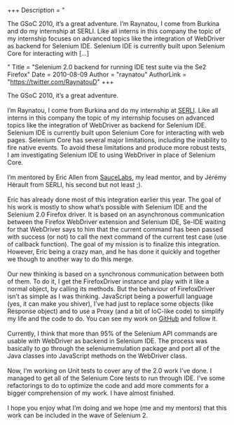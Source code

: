 +++
Description = "<p>The GSoC 2010, it’s a great adventure. I’m Raynatou, I come from Burkina and do my internship at SERLI. Like all interns in this company the topic of my internship focuses on advanced topics like the integration of WebDriver as backend for Selenium IDE. Selenium IDE is currently built upon Selenium Core for interacting with […]</p>"
Title = "Selenium 2.0 backend for running IDE test suite via the Se2 Firefox"
Date = 2010-08-09
Author = "raynatou"
AuthorLink = "https://twitter.com/RaynatouD"
+++

<p>The  GSoC 2010, it’s a great adventure.<br />
<br />
I’m  Raynatou, I come from Burkina and do my internship at  <a href="http://www.serli.com/">SERLI</a>. Like all interns in this company the topic of my internship focuses on advanced topics like the integration of WebDriver as backend for Selenium IDE. Selenium IDE is currently built upon Selenium Core for interacting with  web pages. Selenium Core has several major limitations, including the  inability to fire native events. To avoid these limitations and produce more robust tests, I am investigating Selenium IDE to using WebDriver in  place of Selenium Core.<br />
<br />
I’m  mentored by  Eric Allen from <a href="http://saucelabs.com/">SauceLabs</a>, my lead mentor, and by Jérémy Hérault from SERLI, his second but not least ;).<br />
<br />
Eric has already done most of this integration earlier this year. The  goal of his work is mostly to show what&#8217;s possible with  Selenium IDE  and the Selenium 2.0 Firefox driver. It is based on an  asynchronous  communication between the Firefox WebDriver extension and  Selenium IDE,  Se-IDE waiting for that WebDriver says to him that the  current command  has been passed with success (or not) to call the next  command of the  current test case (use of callback function). The goal of my mission is  to finalize this integration.  However, Eric being a crazy man, and he  has done it quickly and together  we though to another way to do this  merge.<br />
<br />
Our new  thinking is based on a synchronous communication  between both of them.  To do it, I get the FirefoxDriver instance and  play with it like a  normal object, by calling its methods. But the behaviour of  FirefoxDriver isn’t as simple as I was  thinking. JavaScript being a  powerfull language (yes, it can make you  shiver), I&#8217;ve had just to  replace some objects (like Response object)  and to use a Proxy (and a  bit of IoC-like code) to simplify my life and  the code to do. You can  see my work on <a href="http://github.com/epall/selenium/commits/webdriver-synchronous">GitHub</a> and follow it.<br />
<br />
Currently, I think that more than 95% of the Selenium API  commands are usable  with WebDriver as backend in Selenium IDE.  The process was basically to go  through the seleniumemulation package and port all of  the Java classes into JavaScript methods on the WebDriver class.<br />
<br />
Now, I’m working on Unit tests to cover any of the 2.0 work  I&#8217;ve done. I managed to get all of the Selenium Core tests to run  through IDE. I’ve  some refactorings to do to optimize the code and add more comments for a bigger comprehension of my work. I have almost finished.<br />
<br />
I hope  you enjoy what I’m doing and we hope (me and my  mentors) that this work  can be included in the wave of  Selenium 2.</p>


